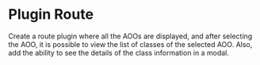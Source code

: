 # Plugin Route

Create a route plugin where all the AOOs are displayed, and after selecting the AOO, it is possible to view the list of classes of the selected AOO. Also, add the ability to see the details of the class information in a modal.
